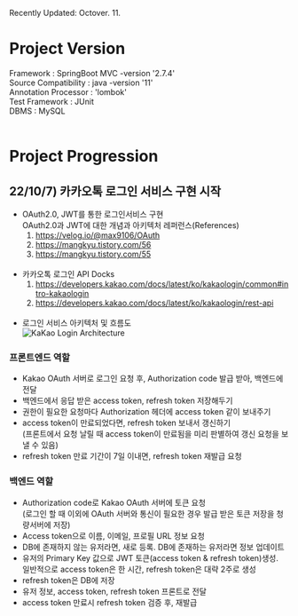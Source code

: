 Recently Updated: Octover. 11.

# **Project Version**

Framework : SpringBoot MVC -version '2.7.4'<br>
Source Compatibility : java -version '11'<br>
Annotation Processor : 'lombok'<br>
Test Framework : JUnit<br>
DBMS : MySQL<br>
<br>

# **Project Progression**

## 22/10/7) 카카오톡 로그인 서비스 구현 시작

- OAuth2.0, JWT를 통한 로그인서비스 구현<br>
  OAuth2.0과 JWT에 대한 개념과 아키텍처 레퍼런스(References)<br>
  1. https://velog.io/@max9106/OAuth<br>
  2. https://mangkyu.tistory.com/56<br>
  3. https://mangkyu.tistory.com/55<br>
     <br>
- 카카오톡 로그인 API Docks<br>
  1. https://developers.kakao.com/docs/latest/ko/kakaologin/common#intro-kakaologin<br>
  2. https://developers.kakao.com/docs/latest/ko/kakaologin/rest-api<br>
     <br>
- 로그인 서비스 아키텍처 및 흐름도<br>
  ![KaKao Login Architecture](https://user-images.githubusercontent.com/71485411/194915042-f3b97ff7-793c-4570-b2df-7ccb86cb1197.jpeg)
  <br>

### 프론트엔드 역할

- Kakao OAuth 서버로 로그인 요청 후, Authorization code 발급 받아, 백엔드에 전달<br>
- 백엔드에서 응답 받은 access token, refresh token 저장해두기<br>
- 권한이 필요한 요청마다 Authorization 헤더에 access token 같이 보내주기<br>
- access token이 만료되었다면, refresh token 보내서 갱신하기<br>(프론트에서 요청 날릴 때 access token이 만료됨을 미리 판별하여 갱신 요청을 보낼 수 있음)<br>
- refresh token 만료 기간이 7일 이내면, refresh token 재발급 요청<br>

### 백엔드 역할

- Authorization code로 Kakao OAuth 서버에 토큰 요청<br>
  (로그인 할 때 이외에 OAuth 서버와 통신이 필요한 경우 발급 받은 토큰 저장을 청량서버에 저장)<br>
- Access token으로 이름, 이메일, 프로필 URL 정보 요청<br>
- DB에 존재하지 않는 유저라면, 새로 등록. DB에 존재하는 유저라면 정보 업데이트<br>
- 유저의 Primary Key 값으로 JWT 토큰(access token & refresh token)생성.<br>일반적으로 access token은 한 시간, refresh token은 대략 2주로 생성<br>
- refresh token은 DB에 저장<br>
- 유저 정보, access token, refresh token 프론트로 전달<br>
- access token 만료시 refresh token 검증 후, 재발급<br>
